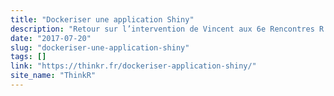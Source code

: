 ```yaml
---
title: "Dockeriser une application Shiny"
description: "Retour sur l’intervention de Vincent aux 6e Rencontres R d’Anglet : « Encapsuler une application R avec Docker ». "
date: "2017-07-20"
slug: "dockeriser-une-application-shiny"
tags: []
link: "https://thinkr.fr/dockeriser-application-shiny/"
site_name: "ThinkR"
---
```

